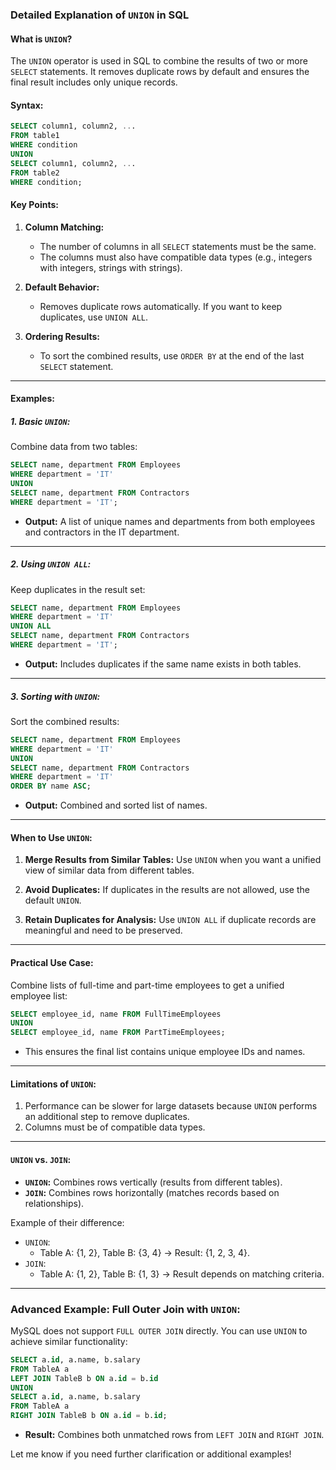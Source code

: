 ### **Detailed Explanation of `UNION` in SQL**

#### **What is `UNION`?**
The `UNION` operator is used in SQL to combine the results of two or more `SELECT` statements. It removes duplicate rows by default and ensures the final result includes only unique records.

#### **Syntax:**
```sql
SELECT column1, column2, ...
FROM table1
WHERE condition
UNION
SELECT column1, column2, ...
FROM table2
WHERE condition;
```

#### **Key Points:**
1. **Column Matching:**
   - The number of columns in all `SELECT` statements must be the same.
   - The columns must also have compatible data types (e.g., integers with integers, strings with strings).

2. **Default Behavior:**
   - Removes duplicate rows automatically. If you want to keep duplicates, use `UNION ALL`.

3. **Ordering Results:**
   - To sort the combined results, use `ORDER BY` at the end of the last `SELECT` statement.

---

#### **Examples:**

##### 1. **Basic `UNION`:**
Combine data from two tables:
```sql
SELECT name, department FROM Employees
WHERE department = 'IT'
UNION
SELECT name, department FROM Contractors
WHERE department = 'IT';
```

- **Output:** A list of unique names and departments from both employees and contractors in the IT department.

---

##### 2. **Using `UNION ALL`:**
Keep duplicates in the result set:
```sql
SELECT name, department FROM Employees
WHERE department = 'IT'
UNION ALL
SELECT name, department FROM Contractors
WHERE department = 'IT';
```

- **Output:** Includes duplicates if the same name exists in both tables.

---

##### 3. **Sorting with `UNION`:**
Sort the combined results:
```sql
SELECT name, department FROM Employees
WHERE department = 'IT'
UNION
SELECT name, department FROM Contractors
WHERE department = 'IT'
ORDER BY name ASC;
```

- **Output:** Combined and sorted list of names.

---

#### **When to Use `UNION`:**

1. **Merge Results from Similar Tables:**
   Use `UNION` when you want a unified view of similar data from different tables.

2. **Avoid Duplicates:**
   If duplicates in the results are not allowed, use the default `UNION`.

3. **Retain Duplicates for Analysis:**
   Use `UNION ALL` if duplicate records are meaningful and need to be preserved.

---

#### **Practical Use Case:**
Combine lists of full-time and part-time employees to get a unified employee list:
```sql
SELECT employee_id, name FROM FullTimeEmployees
UNION
SELECT employee_id, name FROM PartTimeEmployees;
```

- This ensures the final list contains unique employee IDs and names.

---

#### **Limitations of `UNION`:**
1. Performance can be slower for large datasets because `UNION` performs an additional step to remove duplicates.
2. Columns must be of compatible data types.

---

#### **`UNION` vs. `JOIN`:**
- **`UNION`:** Combines rows vertically (results from different tables).
- **`JOIN`:** Combines rows horizontally (matches records based on relationships).

Example of their difference:
- `UNION`:
  - Table A: {1, 2}, Table B: {3, 4} → Result: {1, 2, 3, 4}.
- `JOIN`:
  - Table A: {1, 2}, Table B: {1, 3} → Result depends on matching criteria.

---

### **Advanced Example: Full Outer Join with `UNION`:**
MySQL does not support `FULL OUTER JOIN` directly. You can use `UNION` to achieve similar functionality:
```sql
SELECT a.id, a.name, b.salary
FROM TableA a
LEFT JOIN TableB b ON a.id = b.id
UNION
SELECT a.id, a.name, b.salary
FROM TableA a
RIGHT JOIN TableB b ON a.id = b.id;
```
- **Result:** Combines both unmatched rows from `LEFT JOIN` and `RIGHT JOIN`.

Let me know if you need further clarification or additional examples!
